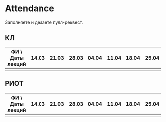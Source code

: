 # Attendance

Заполняете и делаете пулл-реквест.

## КЛ

| ФИ \ Даты лекций     |14.03|21.03|28.03|04.04|11.04|18.04|25.04|16.05| Сумма |
|----------------------|-----|-----|-----|-----|-----|-----|-----|-----|-------|
|                      |     |     |     |     |     |     |     |     |       |

## РИОТ

| ФИ \ Даты лекций     |14.03|21.03|28.03|04.04|11.04|18.04|25.04|16.05| Сумма |
|----------------------|-----|-----|-----|-----|-----|-----|-----|-----|-------|
|                      |     |     |     |     |     |     |     |     |       |

